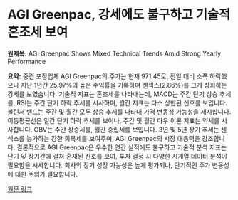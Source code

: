 # AGI Greenpac, 강세에도 불구하고 기술적 혼조세 보여

**원제목:** AGI Greenpac Shows Mixed Technical Trends Amid Strong Yearly Performance

**요약:** 중견 포장업체 AGI Greenpac의 주가는 현재 971.45로, 전일 대비 소폭 하락했으나 지난 1년간 25.97%의 높은 수익률을 기록하며 센섹스(2.86%)를 크게 상회하는 강세를 보였습니다.  기술적 지표는 혼조세를 나타내는데, MACD는 주간 단기 상승 추세를, RSI는 주간 단기 하락 추세를 시사하며, 월간 지표는 다소 상반된 신호를 보입니다. 볼린저 밴드는 주간 및 월간 모두 상승 추세를 나타내 가격 변동성 가능성을 제시합니다. 이동평균선은 일간 단기 하락 추세를 보이나, 주간 및 월간 다우 이론 지표는 약세를 시사합니다. OBV는 주간 상승세를, 월간 중립세를 보입니다. 3년 및 5년 장기 추세는 센섹스를 능가하는 강한 회복세를 보여주며, AGI Greenpac의 시장 대응력을 강조합니다.  결론적으로 AGI Greenpac은 우수한 연간 실적에도 불구하고 기술적 분석 지표는 단기 및 장기간에 걸쳐 혼재된 신호를 보여, 투자 결정 시 다양한 시계열 데이터 분석이 필요함을 시사합니다.  회사의 장기 성장 가능성은 높게 평가되나, 단기적인 주가 변동성에 대한 주의가 필요합니다.

[원문 링크](https://www.marketsmojo.com/news/stocks-in-action/agi-greenpacs-technical-trend-shifts-from-sideways-to-mildly-bullish-amid-strong-returns-3295846)
